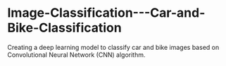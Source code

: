 # Image-Classification---Car-and-Bike-Classification
Creating a deep learning model to classify car and bike images based on Convolutional Neural Network (CNN) algorithm.
